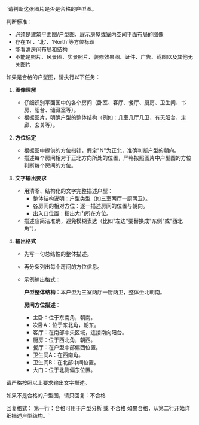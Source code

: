 `请判断这张图片是否是合格的户型图。

判断标准：
- 必须是建筑平面图/户型图，展示房屋或室内空间平面布局的图像
- 存在'N'、'北'、'North'等方位标识
- 能看清房间布局和结构
- 不能是照片、风景图、实景照片、装修效果图、证件、广告、截图以及其他无关图片

如果是合格的户型图，请执行以下任务：

1. **图像理解**  
   - 仔细识别平面图中的各个房间（卧室、客厅、餐厅、厨房、卫生间、书房、阳台、储藏室等）。
   - 根据图片，明确户型的整体结构（例如：几室几厅几卫，有无阳台、走廊、玄关等）。

2. **方位标定**  
   - 根据图中提供的方位指针，假定"N"为正北，准确判断户型的朝向。  
   - 描述每个房间相对于正北方向所处的位置，严格按照图片中户型图的方位判断每个房间的方位。

3. **文字输出要求**  
   - 用清晰、结构化的文字完整描述户型：
     - 整体结构说明：户型类型（如三室两厅一厨两卫）。
     - 各房间的相对方位：逐一描述房间的位置与朝向。
     - 出入口位置：指出大门所在方位。
   - 描述应简洁准确，避免模糊表达（比如"左边"要替换成"东侧"或"西北角"）。

4. **输出格式**  
   - 先写一句总结性的整体描述。  
   - 再分条列出每个房间的方位信息。  
   - 示例输出格式：

     **户型整体结构**：本户型为三室两厅一厨两卫，整体坐北朝南。  

     **房间方位描述**：  
     - 主卧：位于东南角，朝南。  
     - 次卧A：位于东北角，朝东。  
     - 客厅：在南部中央区域，连接南向阳台。  
     - 厨房：位于西北角，朝西。  
     - 餐厅：在户型中部偏西位置。  
     - 卫生间A：在西南角。  
     - 卫生间B：在北部中间位置。  
     - 大门：位于北侧偏东位置。  

请严格按照以上要求输出文字描述。

如果不是合格的户型图，请只回复：不合格

回复格式：
第一行：合格可用于户型分析 或 不合格
如果合格，从第二行开始详细描述户型结构。` 